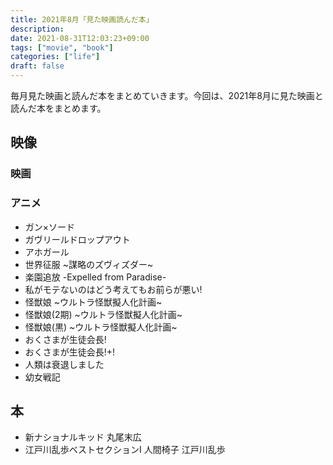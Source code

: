 ```yaml
---
title: 2021年8月「見た映画読んだ本」
description:
date: 2021-08-31T12:03:23+09:00
tags: ["movie", "book"]
categories: ["life"]
draft: false
---
```


毎月見た映画と読んだ本をまとめていきます。今回は、2021年8月に見た映画と読んだ本をまとめます。

## 映像

### 映画

### アニメ

* ガン×ソード
* ガヴリールドロップアウト
* アホガール
* 世界征服 ~謀略のズヴィズダー~
* 楽園追放 -Expelled from Paradise-
* 私がモテないのはどう考えてもお前らが悪い!
* 怪獣娘 ~ウルトラ怪獣擬人化計画~
* 怪獣娘(2期) ~ウルトラ怪獣擬人化計画~
* 怪獣娘(黒) ~ウルトラ怪獣擬人化計画~
* おくさまが生徒会長!
* おくさまが生徒会長!+!
* 人類は衰退しました
* 幼女戦記

## 本

* 新ナショナルキッド 丸尾末広
* 江戸川乱歩ベストセクションI 人間椅子 江戸川乱歩
